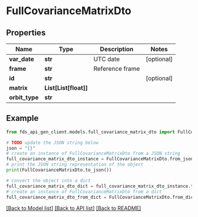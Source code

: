 # FullCovarianceMatrixDto


## Properties

Name | Type | Description | Notes
------------ | ------------- | ------------- | -------------
**var_date** | **str** | UTC date | [optional] 
**frame** | **str** | Reference frame | 
**id** | **str** |  | [optional] 
**matrix** | **List[List[float]]** |  | 
**orbit_type** | **str** |  | 

## Example

```python
from fds_api_gen_client.models.full_covariance_matrix_dto import FullCovarianceMatrixDto

# TODO update the JSON string below
json = "{}"
# create an instance of FullCovarianceMatrixDto from a JSON string
full_covariance_matrix_dto_instance = FullCovarianceMatrixDto.from_json(json)
# print the JSON string representation of the object
print(FullCovarianceMatrixDto.to_json())

# convert the object into a dict
full_covariance_matrix_dto_dict = full_covariance_matrix_dto_instance.to_dict()
# create an instance of FullCovarianceMatrixDto from a dict
full_covariance_matrix_dto_from_dict = FullCovarianceMatrixDto.from_dict(full_covariance_matrix_dto_dict)
```
[[Back to Model list]](../README.md#documentation-for-models) [[Back to API list]](../README.md#documentation-for-api-endpoints) [[Back to README]](../README.md)


